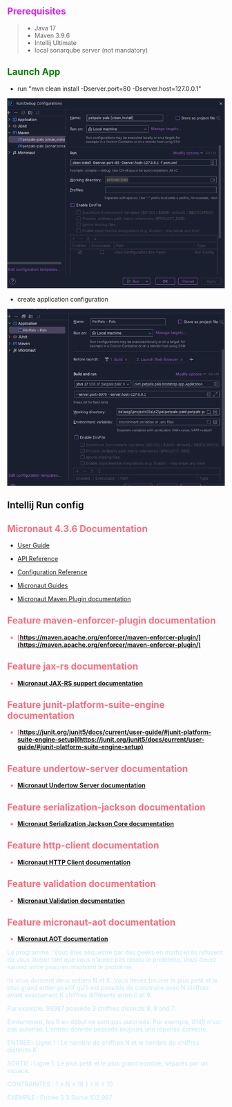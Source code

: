 <style>
r { color: Red }
o { color: Orange }
g { color: Green }
b {color: #ff6e7f}
c { color: #DA22FF}
p {color:#bfe9ff}
</style>

## <c>Prerequisites</c>
> - Java 17
> - Maven 3.9.6
> - Intellij Ultimate
> - local sonarqube server (not mandatory)

## <g>Launch App</g>

- run "mvn clean install -Dserver.port=80 -Dserver.host=127.0.0.1"

![img.png](readme-resources/clean_install_settings.png)

- create application configuration

![img.png](readme-resources/app_run_settings_intellij.png)

## Intellij Run config



## <b>Micronaut 4.3.6 Documentation</b>
- [User Guide](https://docs.micronaut.io/4.3.6/guide/index.html)
- [API Reference](https://docs.micronaut.io/4.3.6/api/index.html)
- [Configuration Reference](https://docs.micronaut.io/4.3.6/guide/configurationreference.html)
- [Micronaut Guides](https://guides.micronaut.io/index.html)


- [Micronaut Maven Plugin documentation](https://micronaut-projects.github.io/micronaut-maven-plugin/latest/)

## <b>Feature maven-enforcer-plugin documentation

- [https://maven.apache.org/enforcer/maven-enforcer-plugin/](https://maven.apache.org/enforcer/maven-enforcer-plugin/)

## Feature jax-rs documentation

- [Micronaut JAX-RS support documentation](https://micronaut-projects.github.io/micronaut-jaxrs/latest/guide/index.html)

## Feature junit-platform-suite-engine documentation

- [https://junit.org/junit5/docs/current/user-guide/#junit-platform-suite-engine-setup](https://junit.org/junit5/docs/current/user-guide/#junit-platform-suite-engine-setup)

## Feature undertow-server documentation

- [Micronaut Undertow Server documentation](https://micronaut-projects.github.io/micronaut-servlet/1.0.x/guide/index.html#undertow)

## Feature serialization-jackson documentation

- [Micronaut Serialization Jackson Core documentation](https://micronaut-projects.github.io/micronaut-serialization/latest/guide/)

## Feature http-client documentation

- [Micronaut HTTP Client documentation](https://docs.micronaut.io/latest/guide/index.html#nettyHttpClient)

## Feature validation documentation

- [Micronaut Validation documentation](https://micronaut-projects.github.io/micronaut-validation/latest/guide/)

## Feature micronaut-aot documentation

- [Micronaut AOT documentation](https://micronaut-projects.github.io/micronaut-aot/latest/guide/)
</b>

Le programme :
Vous êtes séquestré par des geeks en maths et ils refusent de vous libérer tant que vous n'aurez pas résolu le problème. Vous devez sauvez votre peau en résolvant le problème.

Ils vous donnent deux entiers N et K. Vous devez trouver le plus petit et le plus grand entier positif qu'il est possible de construire avec N chiffres avant exactement K chiffres différents entre 0 et 9.

Par exemple: 99987 possède 3 chiffres distincts 9, 8 and 7.

Évidemment, les 0 en début ne sont pas autorisés. Par exemple, 0145 n'est pas autorisé. L'entrée donnée possède toujours une réponse correcte.

ENTRÉE :
Ligne 1 : Le nombre de chiffres N et le nombre de chiffres distincts K

SORTIE :
Ligne 1: Le plus petit et le plus grand nombre, séparés par un espace.

CONTRAINTES :
1 ≤ N ≤ 18
1 ≤ K ≤ 10

EXEMPLE :
Entrée
3 3
Sortie
102 987
 
